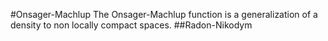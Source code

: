 #Onsager-Machlup
The Onsager-Machlup function is a generalization of a density to non locally compact spaces. 
##Radon-Nikodym

